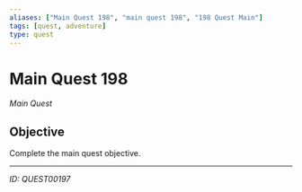```yaml
---
aliases: ["Main Quest 198", "main quest 198", "198 Quest Main"]
tags: [quest, adventure]
type: quest
---
```


# Main Quest 198

*Main Quest*

## Objective
Complete the main quest objective.

---
*ID: QUEST00197*